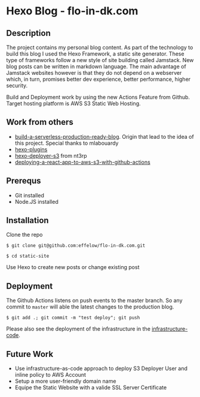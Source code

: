 # Hexo Blog - flo-in-dk.com

##  Description
The project contains my personal blog content. As part of the technology to build this blog I used the Hexo Framework, a static site generator. These type of frameworks follow a new style of site building called Jamstack. New blog posts can be written in markdown language. The main advantage of Jamstack websites however is that they do not depend on a  webserver which, in turn, promises better dev experience, better performance, higher security. 

Build and Deployment work by using the new Actions Feature from Github. Target hosting platform is AWS S3 Static Web Hosting.


## Work from others

* [build-a-serverless-production-ready-blog]. Origin that lead to the idea of this project. Special thanks to mlabouardy
* [hexo-plugins] 
* [hexo-deployer-s3] from nt3rp
* [deploying-a-react-app-to-aws-s3-with-github-actions] 


[build-a-serverless-production-ready-blog]: https://hackernoon.com/build-a-serverless-production-ready-blog-b1583c0a5ac2
[hexo-plugins]:                             https://hexo.io/plugins/
[hexo-deployer-s3]:                         https://github.com/nt3rp/hexo-deployer-s3
[deploying-a-react-app-to-aws-s3-with-github-actions]:                       https://medium.com/trackstack/deploying-a-react-app-to-aws-s3-with-github-actions-b1cb9ba75c95

[infrastructure-code]: https://github.com/effelow/flo-in-dk.com/blob/master/infrastructure-code/README.md

## Prerequs

* Git installed
* Node.JS installed

## Installation

Clone the repo
```console
$ git clone git@github.com:effelow/flo-in-dk.com.git
```
```console
$ cd static-site
```

Use Hexo to create new posts or change existing post 

## Deployment

The Github Actions listens on push events to the master branch. So any commit to `master` will able the latest changes to the production blog.
```console
$ git add .; git commit -m "test deploy"; git push
```


Please also see the deployment of the infrastructure in the [infrastructure-code].

## Future Work

* Use infrastructure-as-code approach to deploy S3 Deployer User and inline policy to AWS Account
* Setup a more user-friendly domain name
* Equipe the Static Website with a valide SSL Server Certificate